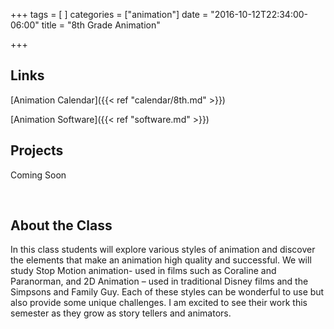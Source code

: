 +++
tags = [
]
categories = ["animation"]
date = "2016-10-12T22:34:00-06:00"
title = "8th Grade Animation"

+++

## Links

[Animation Calendar]({{< ref "calendar/8th.md" >}})

[Animation Software]({{< ref "software.md" >}})

## Projects

Coming Soon 

&nbsp;

## About the Class

In this class students will explore various styles of animation and discover the elements that make an animation high quality and successful. We will study Stop Motion animation- used in films such as Coraline and Paranorman, and 2D Animation – used in traditional Disney films and the Simpsons and Family Guy. Each of these styles can be wonderful to use but also provide some unique challenges. I am excited to see their work this semester as they grow as story tellers and animators.

